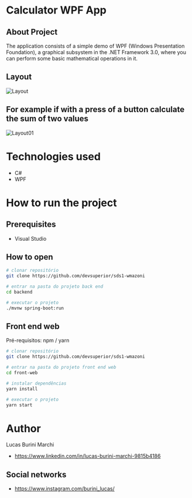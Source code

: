# Calculator WPF App 

## About Project

The application consists of a simple demo of WPF (Windows Presentation Foundation), a graphical subsystem in the .NET Framework 3.0, where you can perform some basic mathematical operations in it.

## Layout
![Layout](https://user-images.githubusercontent.com/85194557/135775952-265ca23e-27ee-4b70-b06a-5dfce72564c8.PNG)


## For example if with a press of a button calculate the sum of two values
![Layout01](https://user-images.githubusercontent.com/85194557/135777683-c1af6de4-02c3-4552-aa6a-ae3785d39d9b.PNG)

# Technologies used
- C#
- WPF

# How to run the project

## Prerequisites
- Visual Studio

## How to open

```bash
# clonar repositório
git clone https://github.com/devsuperior/sds1-wmazoni

# entrar na pasta do projeto back end
cd backend

# executar o projeto
./mvnw spring-boot:run
```

## Front end web
Pré-requisitos: npm / yarn

```bash
# clonar repositório
git clone https://github.com/devsuperior/sds1-wmazoni

# entrar na pasta do projeto front end web
cd front-web

# instalar dependências
yarn install

# executar o projeto
yarn start
```

# Author

Lucas Burini Marchi

- https://www.linkedin.com/in/lucas-burini-marchi-9815b4186

## Social networks

- https://www.instagram.com/burini_lucas/
